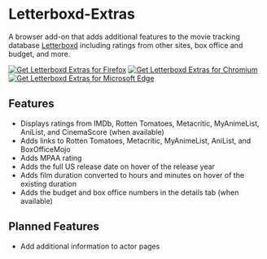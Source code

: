 # Letterboxd-Extras

A browser add-on that adds additional features to the movie tracking database [Letterboxd](https://letterboxd.com/) including ratings from other sites, box office and budget, and more.

<a href="https://addons.mozilla.org/en-US/firefox/addon/letterboxd-extras/"><img src="https://user-images.githubusercontent.com/585534/107280546-7b9b2a00-6a26-11eb-8f9f-f95932f4bfec.png" alt="Get Letterboxd Extras for Firefox"></a>
<a href="https://chrome.google.com/webstore/detail/letterboxd-extras/edhldpamlnkpekapihiolppcdppgeice"><img src="https://user-images.githubusercontent.com/585534/107280622-91a8ea80-6a26-11eb-8d07-77c548b28665.png" alt="Get Letterboxd Extras for Chromium"></a>
<a href="https://microsoftedge.microsoft.com/addons/detail/letterboxd-extras/khnodkkceaakcafenlmnbbjgfkhjmbgh"><img src="https://user-images.githubusercontent.com/585534/107280673-a5ece780-6a26-11eb-9cc7-9fa9f9f81180.png" alt="Get Letterboxd Extras for Microsoft Edge"></a>

## Features
- Displays ratings from IMDb, Rotten Tomatoes, Metacritic, MyAnimeList, AniList, and CinemaScore (when available)
- Adds links to Rotten Tomatoes, Metacritic, MyAnimeList, AniList, and BoxOfficeMojo
- Adds MPAA rating
- Adds the full US release date on hover of the release year
- Adds film duration converted to hours and minutes on hover of the existing duration
- Adds the budget and box office numbers in the details tab (when available)


## Planned Features
- Add additional information to actor pages
